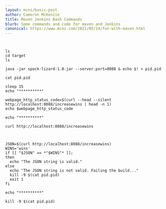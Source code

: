 ```yaml
---
layout: mcnz/basic-post
author: Cameron McKenzie
title: Maven Jenkins Bash Commands
blurb: Some commands and code for maven and Jenkins
canonical: https://www.mcnz.com/2021/05/14/fun-with-maven.html
---
```



<pre>
<code>

ls
cd target
ls

java -jar spock-lizard-1.0.jar --server.port=8088 & echo $! > pid.pid

cat pid.pid

sleep 15
echo "**********"

webpage_http_status_code=$(curl --head --silent http://localhost:8088/increasewins | head -n 1)
echo $webpage_http_status_code

echo "**********"

curl http://localhost:8088/increasewins



JSON=$(curl http://localhost:8088/increasewins)
WINS='wins'
if [[ "$JSON" == *"$WINS"* ]]; 
then
  echo "The JSON string is valid."
else
  echo "The JSON string is not valid. Failing the build..."
  kill -9 $(cat pid.pid)
  exit 1
fi

echo "**********"

kill -9 $(cat pid.pid)
</pre>
</code>
